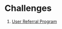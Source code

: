 # Challenges

1. <a href="#/10-datascience/challenges/user-referral-program.md" target="_blank">User Referral Program</a>
